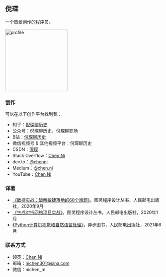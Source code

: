 ## 倪琛

一个热爱创作的程序员。

<img width="200" alt="profile" src="https://user-images.githubusercontent.com/25177645/182061667-2b214ca1-2720-4cab-a275-04bb2bd71f0d.png">

### 创作

可以在以下创作平台找到我：

- 知乎：[倪琛聊历史](https://www.zhihu.com/people/voissurtonchemin)
- 公众号：倪琛聊历史、倪琛聊职场
- B站：[倪琛聊历史](https://space.bilibili.com/3546651476101460)
- 微信视频号 & 其他视频平台：倪琛聊历史
- CSDN：[倪琛](https://blog.csdn.net/VoisSurTonChemin)
- Stack Overflow：[Chen Ni](https://stackoverflow.com/users/7438905/chen-ni?tab=profile)
- dev.to：[@chenni](https://dev.to/chenni)
- Medium：[@chen.ni](https://medium.com/@chen.ni)
- YouTube：[Chen Ni](https://www.youtube.com/channel/UCFUVkQ6DNToEPjgbmXhhvlA)

### 译著

- [《敏捷实战：破解敏捷落地的60个难题》](https://book.douban.com/subject/35222610/)，图灵程序设计丛书，人民邮电出版社，2020年9月
- [《生成对抗网络项目实战》](https://book.douban.com/subject/34925965/)，图灵程序设计丛书，人民邮电出版社，2020年1月
- [《Python计算机视觉和自然语言处理》](https://book.douban.com/subject/36014673/)，异步图书，人民邮电出版社，2021年6月

### 联系方式

- 领英：[Chen Ni](https://www.linkedin.com/in/chen-ni-2b40491b6/)
- 邮箱：nichen301@sina.com
- 微信：nichen_m
